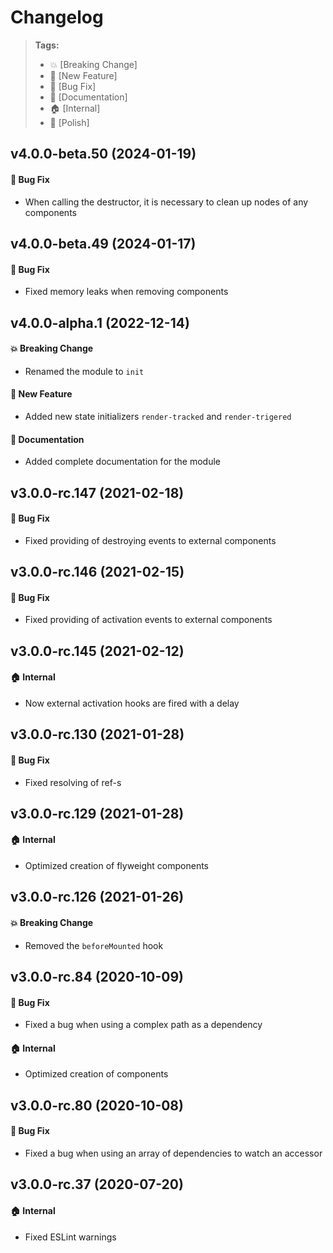 Changelog
=========

> **Tags:**
> - :boom:       [Breaking Change]
> - :rocket:     [New Feature]
> - :bug:        [Bug Fix]
> - :memo:       [Documentation]
> - :house:      [Internal]
> - :nail_care:  [Polish]

## v4.0.0-beta.50 (2024-01-19)

#### :bug: Bug Fix

* When calling the destructor, it is necessary to clean up nodes of any components

## v4.0.0-beta.49 (2024-01-17)

#### :bug: Bug Fix

* Fixed memory leaks when removing components

## v4.0.0-alpha.1 (2022-12-14)

#### :boom: Breaking Change

* Renamed the module to `init`

#### :rocket: New Feature

* Added new state initializers `render-tracked` and `render-trigered`

#### :memo: Documentation

* Added complete documentation for the module

## v3.0.0-rc.147 (2021-02-18)

#### :bug: Bug Fix

* Fixed providing of destroying events to external components

## v3.0.0-rc.146 (2021-02-15)

#### :bug: Bug Fix

* Fixed providing of activation events to external components

## v3.0.0-rc.145 (2021-02-12)

#### :house: Internal

* Now external activation hooks are fired with a delay

## v3.0.0-rc.130 (2021-01-28)

#### :bug: Bug Fix

* Fixed resolving of ref-s

## v3.0.0-rc.129 (2021-01-28)

#### :house: Internal

* Optimized creation of flyweight components

## v3.0.0-rc.126 (2021-01-26)

#### :boom: Breaking Change

* Removed the `beforeMounted` hook

## v3.0.0-rc.84 (2020-10-09)

#### :bug: Bug Fix

* Fixed a bug when using a complex path as a dependency

#### :house: Internal

* Optimized creation of components

## v3.0.0-rc.80 (2020-10-08)

#### :bug: Bug Fix

* Fixed a bug when using an array of dependencies to watch an accessor

## v3.0.0-rc.37 (2020-07-20)

#### :house: Internal

* Fixed ESLint warnings
